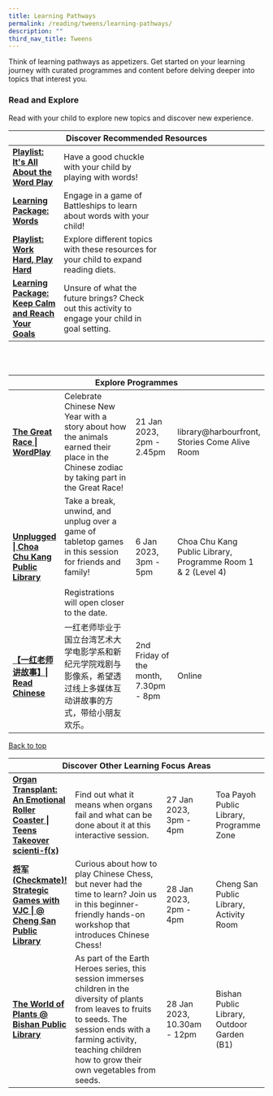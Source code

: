 ```yaml
---
title: Learning Pathways
permalink: /reading/tweens/learning-pathways/
description: ""
third_nav_title: Tweens
---
```

<style type="text/css">
/* Links */
.content a { color: #322987; }
.content a:focus,
.content a:hover { color: #28216c; }

/* Button Outline */
.bp-button { padding-left: 1.5rem; padding-right: 1.5rem; }
.bp-button.is-primary-outline { border: 1px solid #322987; color: #322987; background-color: transparent; text-decoration: none; }
.bp-button.is-primary-outline:focus,
.bp-button.is-primary-outline:hover { border: 1px solid #322987; color: #cff2e8; background-color: #322987; text-decoration: none; }

/* Responsive Iframe */
.responsive-iframe { position: absolute; top: 0; left: 0; bottom: 0; right: 0; width: 100%; height: 100%; }
.responsive-iframe-container { position: relative; overflow: hidden; width: 100%; }
.responsive-iframe-container.ratio-16by9 { padding-top: 56.25%; }
.responsive-iframe-container.ratio-4by3 { padding-top: 75%; }
.responsive-iframe-container.ratio-3by2 { padding-top: 66.66%; }
.responsive-iframe-container.ratio-1by1 { padding-top: 100%; }
</style>
Think of learning pathways as appetizers. Get started on your learning journey with curated programmes and content before delving deeper into topics that interest you.

<h3><b> Read and Explore</b></h3>
Read with your child to explore new topics and discover new experience.
<div class="horizontal-scroll margin--bottom--lg">
  <table class="generic-table">
    <thead>
      <tr>
        <th colspan="4" class="is-uppercase has-weight-normal">Discover Recommended Resources</th>
      </tr>
    </thead>
    <tbody>
       <tr>
        <td style="width: 20%;"><a href="/reading/tweens/content#its-all-about-the-wordplay" target="_blank"><b>Playlist: It's All About the Word Play</b></a></td>
        <td style="width: 40%;"> Have a good chuckle with your child by playing with words! </td>
        <td style="width: 20%;"> </td>
        <td style="width: 20%;"> </td>
      </tr>
				<tr>
        <td style="width: 20%;"><a href="/reading/tweens/content#lp-words" target="_blank"><b>Learning Package: Words</b></a></td>
        <td style="width: 40%;"> Engage in a game of Battleships to learn about words with your child! </td>
        <td style="width: 20%;"> </td>
        <td style="width: 20%;"> </td>
      </tr>
			<tr>
        <td style="width: 20%;"><a href="/reading/tweens/content#work-hard-play-hard" target="_blank"><b>Playlist: Work Hard, Play Hard</b></a></td>
        <td style="width: 40%;"> Explore different topics with these resources for your child to expand reading diets. </td>
        <td style="width: 20%;"> </td>
        <td style="width: 20%;"> </td>
      </tr>
      <tr>
        <td style="width: 20%;"><a href="/reading/tweens/content#lp-keep-calm"><b>Learning Package: Keep Calm and Reach Your Goals</b></a></td>
         <td style="width: 40%;">Unsure of what the future brings? Check out this activity to engage your child in goal setting.</td>
        <td style="width: 20%;"> </td>
        <td style="width: 20%;"> </td>
    </tr>
    </tbody>
  </table>
</div>

<div class="horizontal-scroll margin--bottom--lg">
  <table class="generic-table">
    <thead>
      <tr>
        <th colspan="4" class="is-uppercase has-weight-normal">Explore Programmes</th>
      </tr>
    </thead>
    <tbody>
      <tr>
 <td style="width: 20%;"><a href="https://www.eventbrite.sg/e/the-great-race-wordplay-tickets-503188268657?aff=ebdssbdestsearch" target="_blank"><b>The Great Race | WordPlay</b></a></td> 
         <td style="width: 40%;">Celebrate Chinese New Year with a story about how the animals earned their place in the Chinese zodiac by taking part in the Great Race! </td>
         <td style="width: 20%;">21 Jan 2023,<br>2pm - 2.45pm<br><br></td>
        <td style="width: 20%;">library@harbourfront, Stories Come Alive Room</td>
			</tr>
      <tr>
        <td style="width: 20%;"><a href="https://www.eventbrite.sg/d/singapore--singapore/%23cck_unplugged/?page=1" target="_blank"><b>Unplugged | Choa Chu Kang Public Library</b></a></td>
        <td style="width: 40%;">Take a break, unwind, and unplug over a game of tabletop games in this session for friends and family! <br> <br>Registrations will open closer to the date.
					</td><br><br>
        <td style="width: 20%;">6 Jan 2023, <br>3pm - 5pm<br>
        <td style="width: 20%;">Choa Chu Kang Public Library, Programme Room 1 & 2 (Level 4)</td>
      </tr>
      <tr>
 <td style="width: 20%;"><a href="https://go.gov.sg/onered-storytelling" target="_blank"><b>【一红老师讲故事】| Read Chinese</b></a></td> 
         <td style="width: 40%;">一红老师毕业于国立台湾艺术大学电影学系和新纪元学院戏剧与影像系，希望透过线上多媒体互动讲故事的方式，带给小朋友欢乐。</td>
         <td style="width: 20%;">2nd Friday of the month,<br>7.30pm - 8pm<br><br></td>
        <td style="width: 20%;">Online</td>
		

<div class="horizontal-scroll margin--bottom--lg">
  <table class="generic-table">
    <thead>
      <tr>
        <th colspan="4" class="is-uppercase has-weight-normal">Discover Other Learning Focus Areas</th>
      </tr>
    </thead>
    <tbody>
     
<tr>
        <td style="width: 20%;"><a href="https://www.eventbrite.sg/e/organ-transplant-an-emotional-roller-coaster-teens-takeover-scienti-fx-tickets-493606278667?aff=ebdssbeac" target="_blank"><b>Organ Transplant: An Emotional Roller Coaster | Teens Takeover scienti-f(x)</b></a></td>
         <td style="width: 40%;">Find out what it means when organs fail and what can be done about it at this interactive session.<br> 
        <td style="width: 20%;">27 Jan 2023, 3pm - 4pm</td>
	<td style="width: 20%;">Toa Payoh Public Library, Programme Zone</td>
					
<tr>
        <td style="width: 20%;"><a href="https://www.eventbrite.sg/e/checkmate-strategic-games-with-vjc-cheng-san-public-library-tickets-503195420047?aff=ebdssbdestsearch" target="_blank"><b>将军 (Checkmate)! Strategic Games with VJC | @ Cheng San Public Library</b></a></td>
         <td style="width: 40%;">Curious about how to play Chinese Chess, but never had the time to learn? Join us in this beginner-friendly hands-on workshop that introduces Chinese Chess!<br> 
        <td style="width: 20%;">28 Jan 2023, 2pm - 4pm</td>
	<td style="width: 20%;">Cheng San Public Library, Activity Room</td>
			
<tr><td style="width: 20%;"><a href="https://www.eventbrite.sg/e/the-world-of-plants-bishan-public-library-tickets-503197516317?aff=ebdssbdestsearch" target="_blank"><b>The World of Plants @ Bishan Public Library</b></a></td>
         <td style="width: 40%;">As part of the Earth Heroes series, this session immerses children in the diversity of plants from leaves to fruits to seeds. The session ends with a farming activity, teaching children how to grow their own vegetables from seeds.<br> 
        <td style="width: 20%;">28 Jan 2023, 10.30am - 12pm</td>
        <td style="width: 20%;">Bishan Public Library, Outdoor Garden (B1)</td>

 
<p class="has-text-right margin--top--xl"><a href="#main-content">Back to top</a></p>